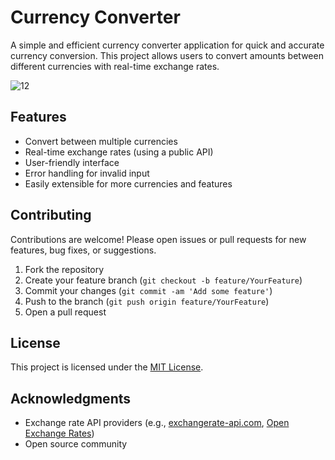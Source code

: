 # Currency Converter

A simple and efficient currency converter application for quick and accurate currency conversion. This project allows users to convert amounts between different currencies with real-time exchange rates.

![12](https://github.com/user-attachments/assets/b0b5f8ad-6518-47aa-8e0a-6b3a0761d10f)

## Features

- Convert between multiple currencies
- Real-time exchange rates (using a public API)
- User-friendly interface
- Error handling for invalid input
- Easily extensible for more currencies and features


## Contributing

Contributions are welcome! Please open issues or pull requests for new features, bug fixes, or suggestions.

1. Fork the repository
2. Create your feature branch (`git checkout -b feature/YourFeature`)
3. Commit your changes (`git commit -am 'Add some feature'`)
4. Push to the branch (`git push origin feature/YourFeature`)
5. Open a pull request

## License

This project is licensed under the [MIT License](LICENSE).

## Acknowledgments

- Exchange rate API providers (e.g., [exchangerate-api.com](https://www.exchangerate-api.com/), [Open Exchange Rates](https://openexchangerates.org/))
- Open source community
